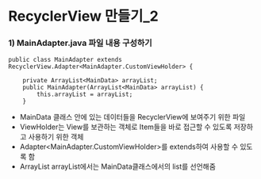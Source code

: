 # RecyclerView 만들기_2

### 1) MainAdapter.java 파일 내용 구성하기
```
public class MainAdapter extends RecyclerView.Adapter<MainAdapter.CustomViewHolder> {

    private ArrayList<MainData> arrayList;
    public MainAdapter(ArrayList<MainData> arrayList) {
        this.arrayList = arrayList;
    }
```
- MainData 클래스 안에 있는 데이터들을 RecyclerView에 보여주기 위한 파일
- ViewHolder는 View를 보관하는 객체로 Item들을 바로 접근할 수 있도록 저장하고 사용하기 위한 객체
- Adapter<MainAdapter.CustomViewHolder>를 extends하여 사용할 수 있도록 함
- ArrayList<MainData> arrayList에서는 MainData클래스에서의 list를 선언해줌

